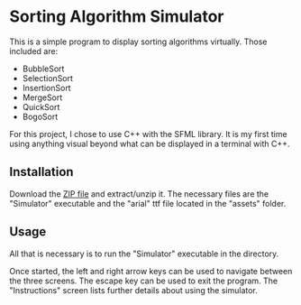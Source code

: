 # Sorting Algorithm Simulator

This is a simple program to display sorting algorithms virtually. Those included are:
* BubbleSort
* SelectionSort
* InsertionSort
* MergeSort
* QuickSort
* BogoSort
  
For this project, I chose to use C++ with the SFML library. It is my first time using anything visual beyond what can be displayed in a terminal with C++.

## Installation

Download the [ZIP file](https://github.com/jacobziff/sorting-algorithm-simulator/archive/refs/heads/main.zip) and extract/unzip it. The necessary files are the "Simulator" executable and the "arial" ttf file located in the "assets" folder.

## Usage

All that is necessary is to run the "Simulator" executable in the directory.  
  
Once started, the left and right arrow keys can be used to navigate between the three screens. The escape key can be used to exit the program. The "Instructions" screen lists further details about using the simulator.
